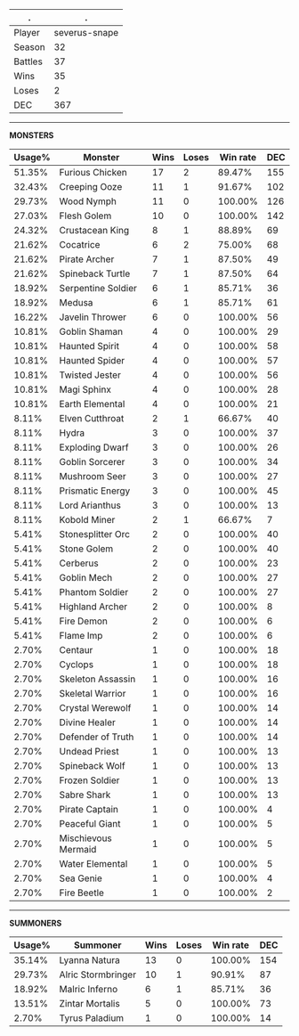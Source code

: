 .|.
|-|-
Player|severus-snape
Season|32
Battles|37
Wins|35
Loses|2
DEC|367

---
**MONSTERS**

Usage%|Monster|Wins|Loses|Win rate|DEC|
-|-|-|-|-|-|
51.35%|Furious Chicken|17|2|89.47%|155|
32.43%|Creeping Ooze|11|1|91.67%|102|
29.73%|Wood Nymph|11|0|100.00%|126|
27.03%|Flesh Golem|10|0|100.00%|142|
24.32%|Crustacean King|8|1|88.89%|69|
21.62%|Cocatrice|6|2|75.00%|68|
21.62%|Pirate Archer|7|1|87.50%|49|
21.62%|Spineback Turtle|7|1|87.50%|64|
18.92%|Serpentine Soldier|6|1|85.71%|36|
18.92%|Medusa|6|1|85.71%|61|
16.22%|Javelin Thrower|6|0|100.00%|56|
10.81%|Goblin Shaman|4|0|100.00%|29|
10.81%|Haunted Spirit|4|0|100.00%|58|
10.81%|Haunted Spider|4|0|100.00%|57|
10.81%|Twisted Jester|4|0|100.00%|56|
10.81%|Magi Sphinx|4|0|100.00%|28|
10.81%|Earth Elemental|4|0|100.00%|21|
8.11%|Elven Cutthroat|2|1|66.67%|40|
8.11%|Hydra|3|0|100.00%|37|
8.11%|Exploding Dwarf|3|0|100.00%|26|
8.11%|Goblin Sorcerer|3|0|100.00%|34|
8.11%|Mushroom Seer|3|0|100.00%|27|
8.11%|Prismatic Energy|3|0|100.00%|45|
8.11%|Lord Arianthus|3|0|100.00%|13|
8.11%|Kobold Miner|2|1|66.67%|7|
5.41%|Stonesplitter Orc|2|0|100.00%|40|
5.41%|Stone Golem|2|0|100.00%|40|
5.41%|Cerberus|2|0|100.00%|23|
5.41%|Goblin Mech|2|0|100.00%|27|
5.41%|Phantom Soldier|2|0|100.00%|27|
5.41%|Highland Archer|2|0|100.00%|8|
5.41%|Fire Demon|2|0|100.00%|6|
5.41%|Flame Imp|2|0|100.00%|6|
2.70%|Centaur|1|0|100.00%|18|
2.70%|Cyclops|1|0|100.00%|18|
2.70%|Skeleton Assassin|1|0|100.00%|16|
2.70%|Skeletal Warrior|1|0|100.00%|16|
2.70%|Crystal Werewolf|1|0|100.00%|14|
2.70%|Divine Healer|1|0|100.00%|14|
2.70%|Defender of Truth|1|0|100.00%|14|
2.70%|Undead Priest|1|0|100.00%|13|
2.70%|Spineback Wolf|1|0|100.00%|13|
2.70%|Frozen Soldier|1|0|100.00%|13|
2.70%|Sabre Shark|1|0|100.00%|13|
2.70%|Pirate Captain|1|0|100.00%|4|
2.70%|Peaceful Giant|1|0|100.00%|5|
2.70%|Mischievous Mermaid|1|0|100.00%|5|
2.70%|Water Elemental|1|0|100.00%|5|
2.70%|Sea Genie|1|0|100.00%|4|
2.70%|Fire Beetle|1|0|100.00%|2|

---
**SUMMONERS**

Usage%|Summoner|Wins|Loses|Win rate|DEC|
-|-|-|-|-|-|
35.14%|Lyanna Natura|13|0|100.00%|154|
29.73%|Alric Stormbringer|10|1|90.91%|87|
18.92%|Malric Inferno|6|1|85.71%|36|
13.51%|Zintar Mortalis|5|0|100.00%|73|
2.70%|Tyrus Paladium|1|0|100.00%|14|
